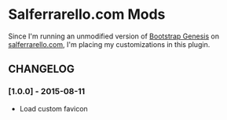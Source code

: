 Salferrarello.com Mods
======================

Since I'm running an unmodified version of
[Bootstrap Genesis](http://ironcodestudio.com/bootstrap-genesis-theme/)
on [salferrarello.com](salferrarello.com), I'm placing my customizations
in this plugin.

CHANGELOG
---------

### [1.0.0] - 2015-08-11
- Load custom favicon
